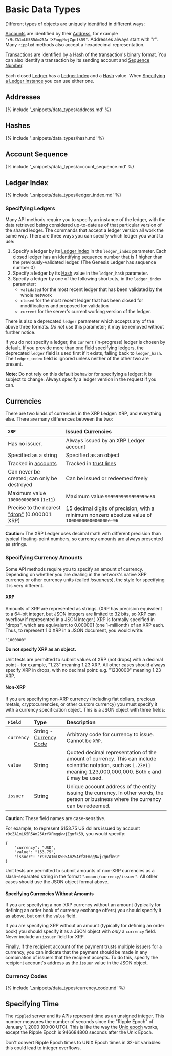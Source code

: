 # Basic Data Types

Different types of objects are uniquely identified in different ways:

[Accounts](accounts.html) are identified by their [Address][], for example `"r9cZA1mLK5R5Am25ArfXFmqgNwjZgnfk59"`. Addresses always start with "r". Many `rippled` methods also accept a hexadecimal representation.

[Transactions](transaction-formats.html) are identified by a [Hash][] of the transaction's binary format. You can also identify a transaction by its sending account and [Sequence Number][].

Each closed [Ledger](reference-ledger-format.html) has a [Ledger Index][] and a [Hash][] value. When [Specifying a Ledger Instance](#specifying-ledgers) you can use either one.

## Addresses
[Address]: #addresses

{% include '_snippets/data_types/address.md' %}


## Hashes
[Hash]: #hashes

{% include '_snippets/data_types/hash.md' %}


## Account Sequence
[Sequence Number]: #account-sequence

{% include '_snippets/data_types/account_sequence.md' %}


## Ledger Index
[Ledger Index]: #ledger-index

{% include '_snippets/data_types/ledger_index.md' %}


### Specifying Ledgers

Many API methods require you to specify an instance of the ledger, with the data retrieved being considered up-to-date as of that particular version of the shared ledger. The commands that accept a ledger version all work the same way. There are three ways you can specify which ledger you want to use:

1. Specify a ledger by its [Ledger Index][] in the `ledger_index` parameter. Each closed ledger has an identifying sequence number that is 1 higher than the previously-validated ledger. (The Genesis Ledger has sequence number 0)
2. Specify a ledger by its [Hash][] value in the `ledger_hash` parameter.
3. Specify a ledger by one of the following shortcuts, in the `ledger_index` parameter:
    * `validated` for the most recent ledger that has been validated by the whole network
    * `closed` for the most recent ledger that has been closed for modifications and proposed for validation
    * `current` for the server's current working version of the ledger.

There is also a deprecated `ledger` parameter which accepts any of the above three formats. *Do not* use this parameter; it may be removed without further notice.

If you do not specify a ledger, the `current` (in-progress) ledger is chosen by default. If you provide more than one field specifying ledgers, the deprecated `ledger` field is used first if it exists, falling back to `ledger_hash`. The `ledger_index` field is ignored unless neither of the other two are present.

**Note:** Do not rely on this default behavior for specifying a ledger; it is subject to change. Always specify a ledger version in the request if you can.


## Currencies

There are two kinds of currencies in the XRP Ledger: XRP, and everything else. There are many differences between the two:

| `XRP`                                                           | Issued Currencies |
|:----------------------------------------------------------------|:-----------|
| Has no issuer.                                                  | Always issued by an XRP Ledger account |
| Specified as a string                                           | Specified as an object |
| Tracked in [accounts](reference-ledger-format.html#accountroot) | Tracked in [trust lines](reference-ledger-format.html#ripplestate) |
| Can never be created; can only be destroyed                     | Can be issued or redeemed freely |
| Maximum value `100000000000` (`1e11`)                           | Maximum value `9999999999999999e80` |
| Precise to the nearest ["drop"](#xrp) (0.000001 XRP)            | 15 decimal digits of precision, with a minimum nonzero absolute value of `1000000000000000e-96` |

**Caution:** The XRP Ledger uses decimal math with different precision than typical floating-point numbers, so currency amounts are always presented as strings.

### Specifying Currency Amounts

Some API methods require you to specify an amount of currency. Depending on whether you are dealing in the network's native XRP currency or other currency units (called _issuances_), the style for specifying it is very different.

#### XRP
[drops of XRP]: #xrp
[XRP, in drops]: #xrp

Amounts of XRP are represented as strings. (XRP has precision equivalent to a 64-bit integer, but JSON integers are limited to 32 bits, so XRP can overflow if represented in a JSON integer.) XRP is formally specified in "drops", which are equivalent to 0.000001 (one 1-millionth) of an XRP each. Thus, to represent 1.0 XRP in a JSON document, you would write:

```
"1000000"
```

**Do not specify XRP as an object.**

Unit tests are permitted to submit values of XRP (not drops) with a decimal point - for example, "1.23" meaning 1.23 XRP. All other cases should always specify XRP in drops, with no decimal point: e.g. "1230000" meaning 1.23 XRP.

#### Non-XRP

If you are specifying non-XRP currency (including fiat dollars, precious metals, cryptocurrencies, or other custom currency) you must specify it with a currency specification object. This is a JSON object with three fields:

| `Field`    | Type                       | Description                        |
|:-----------|:---------------------------|:-----------------------------------|
| `currency` | String - [Currency Code][] | Arbitrary code for currency to issue. Cannot be `XRP`. |
| `value`    | String                     | Quoted decimal representation of the amount of currency. This can include scientific notation, such as `1.23e11` meaning 123,000,000,000. Both `e` and `E` may be used. |
| `issuer`   | String                     | Unique account address of the entity issuing the currency. In other words, the person or business where the currency can be redeemed. |

**Caution:** These field names are case-sensitive.

For example, to represent $153.75 US dollars issued by account `r9cZA1mLK5R5Am25ArfXFmqgNwjZgnfk59`, you would specify:

```
{
    "currency": "USD",
    "value": "153.75",
    "issuer": "r9cZA1mLK5R5Am25ArfXFmqgNwjZgnfk59"
}
```

Unit tests are permitted to submit amounts of non-XRP currencies as a slash-separated string in the format `"amount/currency/issuer"`. All other cases should use the JSON object format above.

#### Specifying Currencies Without Amounts

If you are specifying a non-XRP currency without an amount (typically for defining an order book of currency exchange offers) you should specify it as above, but omit the `value` field.

If you are specifying XRP without an amount (typically for defining an order book) you should specify it as a JSON object with _only_ a `currency` field. Never include an `issuer` field for XRP.

Finally, if the recipient account of the payment trusts multiple issuers for a currency, you can indicate that the payment should be made in any combination of issuers that the recipient accepts. To do this, specify the recipient account's address as the `issuer` value in the JSON object.

### Currency Codes
[Currency Code]: #currency-codes

{% include '_snippets/data_types/currency_code.md' %}


## Specifying Time

The `rippled` server and its APIs represent time as an unsigned integer. This number measures the number of seconds since the "Ripple Epoch" of January 1, 2000 (00:00 UTC). This is like the way the [Unix epoch](http://en.wikipedia.org/wiki/Unix_time) works, except the Ripple Epoch is 946684800 seconds after the Unix Epoch.

Don't convert Ripple Epoch times to UNIX Epoch times in 32-bit variables: this could lead to integer overflows.
